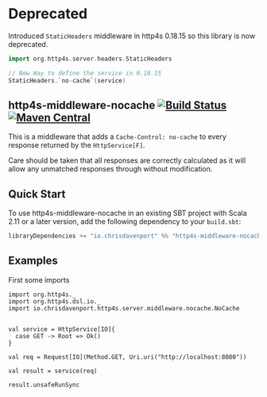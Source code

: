 # Deprecated

Introduced `StaticHeaders` middleware in http4s 0.18.15 so this library is now deprecated.

```scala
import org.http4s.server.headers.StaticHeaders

// New Way to define the service in 0.18.15
StaticHeaders.`no-cache`(service)
```

## http4s-middleware-nocache [![Build Status](https://travis-ci.com/ChristopherDavenport/http4s-middleware-nocache.svg?branch=master)](https://travis-ci.com/ChristopherDavenport/http4s-middleware-nocache) [![Maven Central](https://maven-badges.herokuapp.com/maven-central/io.chrisdavenport/http4s-middleware-nocache_2.12/badge.svg)](https://maven-badges.herokuapp.com/maven-central/io.chrisdavenport/http4s-middleware-nocache_2.12)


This is a middleware that adds a `Cache-Control: no-cache` to every response returned by the `HttpService[F]`.

Care should be taken that all responses are correctly calculated as it will allow any unmatched responses through without modification.

## Quick Start

To use http4s-middleware-nocache in an existing SBT project with Scala 2.11 or a later version, add the following dependency to your
`build.sbt`:

```scala
libraryDependencies += "io.chrisdavenport" %% "http4s-middleware-nocache" % "<version>"
```

## Examples

First some imports

```tut:silent
import org.http4s._
import org.http4s.dsl.io._
import io.chrisdavenport.http4s.server.middleware.nocache.NoCache
```

```tut

val service = HttpService[IO]{
  case GET -> Root => Ok()
}

val req = Request[IO](Method.GET, Uri.uri("http://localhost:8080"))

val result = service(req)

result.unsafeRunSync
```
